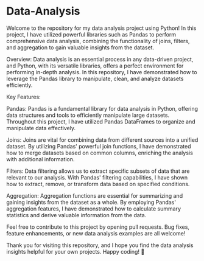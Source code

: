# Data-Analysis


Welcome to the repository for my data analysis project using Python! In this project, I have utilized powerful libraries such as Pandas to perform comprehensive data analysis, combining the functionality of joins, filters, and aggregation to gain valuable insights from the dataset.

Overview:
Data analysis is an essential process in any data-driven project, and Python, with its versatile libraries, offers a perfect environment for performing in-depth analysis. In this repository, I have demonstrated how to leverage the Pandas library to manipulate, clean, and analyze datasets efficiently.


Key Features:

Pandas:
Pandas is a fundamental library for data analysis in Python, offering data structures and tools to efficiently manipulate large datasets. Throughout this project, I have utilized Pandas DataFrames to organize and manipulate data effectively.

Joins:
Joins are vital for combining data from different sources into a unified dataset. By utilizing Pandas' powerful join functions, I have demonstrated how to merge datasets based on common columns, enriching the analysis with additional information.

Filters:
Data filtering allows us to extract specific subsets of data that are relevant to our analysis. With Pandas' filtering capabilities, I have shown how to extract, remove, or transform data based on specified conditions.

Aggregation:
Aggregation functions are essential for summarizing and gaining insights from the dataset as a whole. By employing Pandas' aggregation features, I have demonstrated how to calculate summary statistics and derive valuable information from the data.


Feel free to contribute to this project by opening pull requests. Bug fixes, feature enhancements, or new data analysis examples are all welcome!

Thank you for visiting this repository, and I hope you find the data analysis insights helpful for your own projects. Happy coding! 🚀



